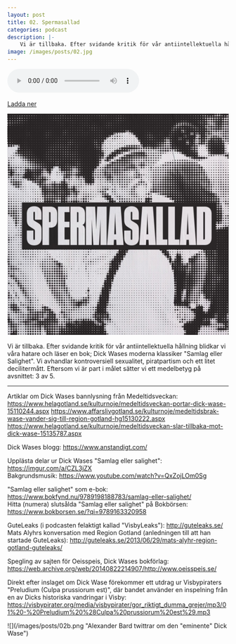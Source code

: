 ```yaml
---
layout: post
title: 02. Spermasallad
categories: podcast
description: |-
    Vi är tillbaka. Efter svidande kritik för vår antiintellektuella hållning blidkar vi våra hatare och läser en bok; Dick Wases moderna klassiker "Samlag eller Salighet". Vi avhandlar kontroversiell sexualitet, piratpartism och ett litet decilitermått. Eftersom vi är part i målet sätter vi ett medelbetyg på avsnittet 3 av 5.
image: /images/posts/02.jpg
---
```


<audio controls="controls">
  <source type="audio/mp3" src="/b/02%20-%20Bron%20%C3%B6ver%20R%C3%A4ttvik%20-%20Spermasallad.mp3"></source>
</audio>

[Ladda ner](/b/02%20-%20Bron%20%C3%B6ver%20R%C3%A4ttvik%20-%20Spermasallad.mp3)

![](/images/posts/02.jpg "Och cognac och cigarr")

Vi är tillbaka. Efter svidande kritik för vår antiintellektuella hållning blidkar vi våra hatare och läser en bok; Dick Wases moderna klassiker "Samlag eller Salighet". Vi avhandlar kontroversiell sexualitet, piratpartism och ett litet decilitermått. Eftersom vi är part i målet sätter vi ett medelbetyg på avsnittet: 3 av 5.

---

Artiklar om Dick Wases bannlysning från Medeltidsveckan: <https://www.helagotland.se/kulturnoje/medeltidsveckan-portar-dick-wase-15110244.aspx> <https://www.affarslivgotland.se/kulturnoje/medeltidsbrak-wase-vander-sig-till-region-gotland-hg15130222.aspx> <https://www.helagotland.se/kulturnoje/medeltidsveckan-slar-tillbaka-mot-dick-wase-15135787.aspx>

Dick Wases blogg: <https://www.anstandigt.com/>

Upplästa delar ur Dick Wases "Samlag eller salighet": <https://imgur.com/a/CZL3jZX>  
Bakgrundsmusik: <https://www.youtube.com/watch?v=QxZojLOm0Sg>

"Samlag eller salighet" som e-bok: <https://www.bokfynd.nu/9789198188783/samlag-eller-salighet/>  
Hitta (numera) slutsålda "Samlag eller salighet" på Bokbörsen: <https://www.bokborsen.se/?qi=9789163320958>

GuteLeaks (i podcasten felaktigt kallad "VisbyLeaks"): <http://guteleaks.se/>  
Mats Alyhrs konversation med Region Gotland (anledningen till att han startade GuteLeaks): <http://guteleaks.se/2013/06/29/mats-alyhr-region-gotland-guteleaks/>

Spegling av sajten för Oeisspeis, Dick Wases bokförlag: <https://web.archive.org/web/20140822214907/http://www.oeisspeis.se/>

Direkt efter inslaget om Dick Wase förekommer ett utdrag ur Visbypiraters "Preludium (Culpa prussiorum est)", där bandet använder en inspelning från en av Dicks historiska vandringar i Visby: <https://visbypirater.org/media/visbypirater/gor_riktigt_dumma_grejer/mp3/01%20-%20Preludium%20%28Culpa%20prussiorum%20est%29.mp3>

![](/images/posts/02b.png "Alexander Bard twittrar om den "eminente" Dick Wase")
